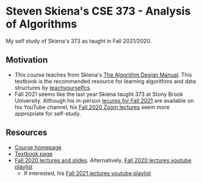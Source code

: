 # Steven Skiena's CSE 373 - Analysis of Algorithms
My self study of Skiena's 373 as taught in Fall 2021/2020.

## Motivation
- This course teaches from Skiena's [The Algorithm Design Manual](https://www.algorist.com). This textbook is the recommended resource for learning algorithms and data structures by [teachyourselfcs](https://teachyourselfcs.com).
- Fall 2021 seems like the last year Skiena taught 373 at Stony Brook University. Although his in-person [lecures for Fall 2021](https://youtube.com/playlist?list=PLOtl7M3yp-DXbHTFe_w9zFPXeau28CDao&si=9sP_dYlu9Ypm_qzJ) are available on his YouTube channel, his [Fall 2020 Zoom lectures](https://youtube.com/playlist?list=PLOtl7M3yp-DX6ic0HGT0PUX_wiNmkWkXx&si=ak0_uBCCLNml95TM) seem more appropriate for self-study.

## Resources
- [Course homepage](https://www3.cs.stonybrook.edu/~skiena/373/)
- [Textbook page](https://www.algorist.com)
- [Fall 2020 lectures and slides](https://www3.cs.stonybrook.edu/~skiena/373/videos/). Alternatively, [Fall 2020 lectures youtube playlist](https://youtube.com/playlist?list=PLOtl7M3yp-DX6ic0HGT0PUX_wiNmkWkXx&si=_NQA99JnHv8E0nef)
  - If interested, his [Fall 2021 lectures youtube playlist](https://youtube.com/playlist?list=PLOtl7M3yp-DXbHTFe_w9zFPXeau28CDao&si=D2NA3XAZUUzKbIEP)
